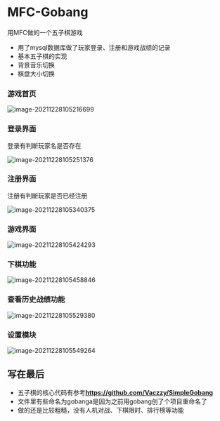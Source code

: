 # MFC-Gobang

用MFC做的一个五子棋游戏

* 用了mysql数据库做了玩家登录、注册和游戏战绩的记录
* 基本五子棋的实现
* 背景音乐切换
* 棋盘大小切换

### 游戏首页

![image-20211228105216699](https://gitee.com/stormwater/img-cloud/raw/master/image-20211228105216699.png)

### 登录界面

登录有判断玩家名是否存在

![image-20211228105251376](https://gitee.com/stormwater/img-cloud/raw/master/image-20211228105251376.png)

### 注册界面

注册有判断玩家是否已经注册

![image-20211228105340375](https://gitee.com/stormwater/img-cloud/raw/master/image-20211228105340375.png)

### 游戏界面

![image-20211228105424293](https://gitee.com/stormwater/img-cloud/raw/master/image-20211228105424293.png)

### 下棋功能

![image-20211228105458846](https://gitee.com/stormwater/img-cloud/raw/master/image-20211228105458846.png)

### 查看历史战绩功能

![image-20211228105529380](https://gitee.com/stormwater/img-cloud/raw/master/image-20211228105529380.png)

### 设置模块

![image-20211228105549264](https://gitee.com/stormwater/img-cloud/raw/master/image-20211228105549264.png)

## 写在最后

* 五子棋的核心代码有参考**https://github.com/Vaczzy/SimpleGobang**
* 文件里有些命名为gobanga是因为之前用gobang创了个项目重命名了
* 做的还是比较粗糙，没有人机对战、下棋限时、排行榜等功能

